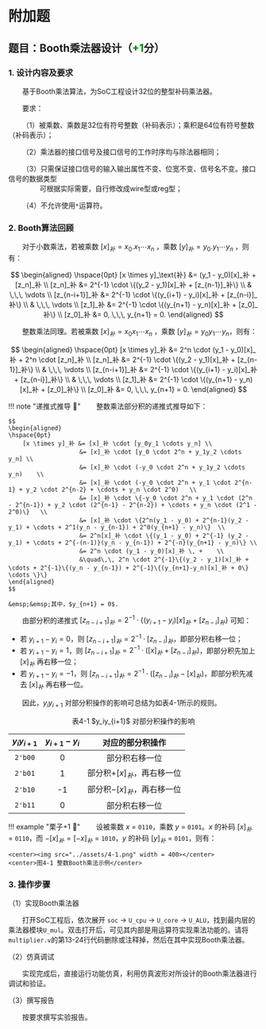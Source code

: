 # 附加题

## 题目：Booth乘法器设计（<font color=green>**+1**</font>分）

### 1. 设计内容及要求

&emsp;&emsp;基于Booth乘法算法，为SoC工程设计32位的整型补码乘法器。

&emsp;&emsp;要求：

&emsp;&emsp;（1）被乘数、乘数是32位有符号整数（补码表示）；乘积是64位有符号整数（补码表示）；

&emsp;&emsp;（2）乘法器的接口信号及接口信号的工作时序均与除法器相同；

&emsp;&emsp;（3）只需保证接口信号的输入输出属性不变、位宽不变、信号名不变。接口信号的数据类型  
&emsp;&emsp;&emsp;&emsp;&ensp;可根据实际需要，自行修改成wire型或reg型；

&emsp;&emsp;（4）不允许使用`*`运算符。



### 2. Booth算法回顾

&emsp;&emsp;对于小数乘法，若被乘数 $[x]_补 = x_0.x_1 \cdots x_{n}$ ，乘数 $[y]_补 = y_0.y_1 \cdots y_{n}$ ，则有：

$$
\begin{aligned}
\hspace{0pt}
    [x \times y]_\text{补} &= (y_1 - y_0)[x]_补 + [z_n]_补 \\
    [z_n]_补 &= 2^{-1} \cdot \{(y_2 - y_1)[x]_补 + [z_{n-1}]_补\} \\
    & \,\,\, \vdots \\
    [z_{n-i+1}]_补 &= 2^{-1} \cdot \{(y_{i+1} - y_i)[x]_补 + [z_{n-i}]_补\} \\
    & \,\,\, \vdots \\
    [z_1]_补 &= 2^{-1} \cdot \{(y_{n+1} - y_n)[x]_补 + [z_0]_补\} \\
    [z_0]_补 &= 0, \,\,\, y_{n+1} = 0.
\end{aligned}
$$

&emsp;&emsp;整数乘法同理。若被乘数 $[x]_补 = x_0x_1 \cdots x_{n}$ ，乘数 $[y]_补 = y_0y_1 \cdots y_{n}$，则有：

$$
\begin{aligned}
\hspace{0pt}
    [x \times y]_补 &= 2^n \cdot (y_1 - y_0)[x]_补 + 2^n \cdot [z_n]_补 \\
    [z_n]_补 &= 2^{-1} \cdot \{(y_2 - y_1)[x]_补 + [z_{n-1}]_补\} \\
    & \,\,\, \vdots \\
    [z_{n-i+1}]_补 &= 2^{-1} \cdot \{(y_{i+1} - y_i)[x]_补 + [z_{n-i}]_补\} \\
    & \,\,\, \vdots \\
    [z_1]_补 &= 2^{-1} \cdot \{(y_{n+1} - y_n)[x]_补 + [z_0]_补\} \\
    [z_0]_补 &= 0, \,\,\, y_{n+1} = 0.
\end{aligned}
$$

!!! note "递推式推导 :pencil:"
    &emsp;&emsp;整数乘法部分积的递推式推导如下：

    $$
    \begin{aligned}
    \hspace{0pt}
        [x \times y]_补 &= [x]_补 \cdot [y_0y_1 \cdots y_n] \\
                        &= [x]_补 \cdot [y_0 \cdot 2^n + y_1y_2 \cdots y_n] \\
                        &= [x]_补 \cdot (-y_0 \cdot 2^n + y_1y_2 \cdots y_n)    \\
                        &= [x]_补 \cdot (-y_0 \cdot 2^n + y_1 \cdot 2^{n-1} + y_2 \cdot 2^{n-2} + \cdots + y_n \cdot 2^0)   \\
                        &= [x]_补 \cdot \{-y_0 \cdot 2^n + y_1 \cdot (2^n - 2^{n-1}) + y_2 \cdot (2^{n-1} - 2^{n-2}) + \cdots + y_n \cdot (2^1 - 2^0)\}   \\
                        &= [x]_补 \cdot \{2^n(y_1 - y_0) + 2^{n-1}(y_2 - y_1) + \cdots + 2^1(y_n - y_{n-1}) + 2^0(y_{n+1} - y_n)\}  \\
                        &= 2^n[x]_补 \cdot \{(y_1 - y_0) + 2^{-1} (y_2 - y_1) + \cdots + 2^{-(n-1)}(y_n - y_{n-1}) + 2^{-n}(y_{n+1} - y_n)\} \\
                        &= 2^n \cdot (y_1 - y_0)[x]_补 \, +    \\
                        &\quad\,\, 2^n \cdot 2^{-1}\{(y_2 - y_1)[x]_补 + \cdots + 2^{-1}\{(y_n - y_{n-1}) + 2^{-1}\{(y_{n+1}-y_n)[x]_补 + 0\} \cdots \}\}
    \end{aligned}
    $$

    &emsp;&emsp;其中，$y_{n+1} = 0$.

&emsp;&emsp;由部分积的递推式 $[z_{n-i+1}]_补 = 2^{-1} \cdot \{(y_{i+1} - y_i)[x]_补 + [z_{n-i}]_补\}$ 可知：

- 若 $y_{i+1} - y_i = 0$，则 $[z_{n-i+1}]_补 = 2^{-1} \cdot [z_{n-i}]_补$，即部分积右移一位；  
- 若 $y_{i+1} - y_i = 1$，则 $[z_{n-i+1}]_补 = 2^{-1} \cdot ([x]_补 + [z_{n-i}]_补)$，即部分积先加上 $[x]_补$ 再右移一位；
- 若 $y_{i+1} - y_i = -1$，则 $[z_{n-i+1}]_补 = 2^{-1} \cdot ([z_{n-i}]_补 - [x]_补)$，即部分积先减去 $[x]_补$ 再右移一位。

&emsp;&emsp;因此，$y_iy_{i+1}$ 对部分积操作的影响可总结为如表4-1所示的规则。

<center>表4-1 $y_iy_{i+1}$ 对部分积操作的影响</center>
<center>

| $y_iy_{i+1}$ | $y_{i+1} - y_i$ | 对应的部分积操作 |
| :-: | :-: | :-: |
| `2'b00` | 0 | 部分积右移一位 |
| `2'b01` | 1 | 部分积$+[x]_补$，再右移一位 |
| `2'b10` | -1 | 部分积$-[x]_补$，再右移一位 |
| `2'b11` | 0 | 部分积右移一位 |

</center>

!!! example "栗子+1 :chestnut:"
    &emsp;&emsp;设被乘数 $x$ = `0110`，乘数 $y$ = `0101`。$x$ 的补码 $[x]_补$ = `0110`，而 $-[x]_补 = [-x]_补$ = `1010`，$y$ 的补码 $[y]_补$ = `0101`，则有：

    <center><img src="../assets/4-1.png" width = 400></center>
    <center>图4-1 整数Booth乘法示例</center>



### 3. 操作步骤

（1）实现Booth乘法器

&emsp;&emsp;打开SoC工程后，依次展开 `soc` -> `U_cpu` -> `U_core` -> `U_ALU`，找到最内层的乘法器模块`U_mul`。双击打开后，可见其内部是用运算符实现乘法功能的。请将`multiplier.v`的第13-24行代码删除或注释掉，然后在其中实现Booth乘法器。

（2）仿真调试

&emsp;&emsp;实现完成后，直接运行功能仿真，利用仿真波形对所设计的Booth乘法器进行调试和验证。

（3）撰写报告

&emsp;&emsp;按要求撰写实验报告。
